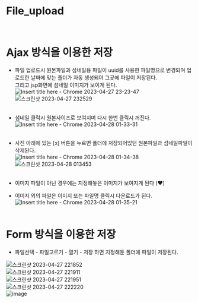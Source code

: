 # File_upload <br> <br>


# Ajax 방식을 이용한 저장 <br>
- 파일 업로드시 원본파일과 섬네일용 파일이 uuid를 사용한 파일명으로 변경되며 업로드한 날짜에 맞는 폴더가 자동 생성되어 그곳에 파일이 저장된다. <br>
  그리고 jsp화면에 섬네일 이미지가 보이게 된다. <br>
![Insert title here - Chrome 2023-04-27 23-23-47](https://user-images.githubusercontent.com/110965244/234932586-accc8f00-dabd-4888-9ae8-49724b6cd434.gif) <br>
![스크린샷 2023-04-27 232529](https://user-images.githubusercontent.com/110965244/234932967-cbc9d026-be1b-49c6-a02f-8db3a3d39a58.png) <br> <br>


- 섬네일 클릭시 원본사이즈로 보여지며 다시 한번 클릭시 꺼진다. <br>
![Insert title here - Chrome 2023-04-28 01-33-31](https://user-images.githubusercontent.com/110965244/234932580-fb7750f8-0809-439e-844d-24c381f672de.gif) <br> <br>
- 사진 아래에 있는 [x] 버튼을 누르면 폴더에 저장되어있던 원본파일과 섬네일파일이 삭제된다. <br>
![Insert title here - Chrome 2023-04-28 01-34-38](https://user-images.githubusercontent.com/110965244/234932572-222d5c64-4bba-46ff-a789-24e74a1657f1.gif) <br>
![스크린샷 2023-04-28 013453](https://user-images.githubusercontent.com/110965244/234932993-0d5b2d08-53ec-455f-bb70-b2c86f3b9576.png) <br> <br>

- 이미지 파일이 아닌 경우에는 지정해놓은 이미지가 보여지게 된다 (❤️) <br>
- 이미지 외의 파일은 이미지 또는 파일명 클릭시 다운로드가 된다.  <br>
![Insert title here - Chrome 2023-04-28 01-35-21](https://user-images.githubusercontent.com/110965244/234932590-d193a41e-95ea-4dc2-a5cf-64a5f3f89d46.gif) <br> <br>

# Form 방식을 이용한 저장  <br>
- 파일선택 - 파일고르기 - 열기 - 저장 하면 지정해둔 폴더에 파일이 저장된다. <br>

![스크린샷 2023-04-27 221852](https://user-images.githubusercontent.com/110965244/234874601-be4bf297-47c4-4775-841b-09f3885ae7c9.png) <br>
![스크린샷 2023-04-27 221911](https://user-images.githubusercontent.com/110965244/234874593-1618e80b-61c9-4f41-b3c7-5a89796cbb68.png) <br>
![스크린샷 2023-04-27 221951](https://user-images.githubusercontent.com/110965244/234874585-da723ab1-2ed3-4792-a186-9e8bdd5bb194.png) <br>
![스크린샷 2023-04-27 222220](https://user-images.githubusercontent.com/110965244/234932692-db709b57-61b9-4b30-931b-f5cfe1a3a881.png) <br>
![image](https://user-images.githubusercontent.com/110965244/234875069-46dad8e4-3e95-4427-ab7d-1ab47a1839c5.png) <br>

